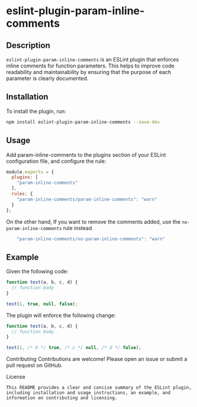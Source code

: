 # eslint-plugin-param-inline-comments

## Description

`eslint-plugin-param-inline-comments` is an ESLint plugin that enforces inline comments for function parameters. This helps to improve code readability and maintainability by ensuring that the purpose of each parameter is clearly documented.

## Installation

To install the plugin, run:

```sh
npm install eslint-plugin-param-inline-comments --save-dev
```

## Usage
Add param-inline-comments to the plugins section of your ESLint configuration file, and configure the rule:
```javascript
module.exports = {
  plugins: [
    "param-inline-comments"
  ],
  rules: {
    "param-inline-comments/param-inline-comments": "warn"
  }
};
```
On the other hand, If you want to remove the comments added, use the `no-param-inline-comments` rule instead
```javascript
    "param-inline-comments/no-param-inline-comments": "warn"
```


## Example
Given the following code:

```javascript
function test(a, b, c, d) {
  // function body
}

test(1, true, null, false);
```
The plugin will enforce the following change:

```javascript
function test(a, b, c, d) {
  // function body
}

test(1, /* b */ true, /* c */ null, /* d */ false);
```

Contributing
Contributions are welcome! Please open an issue or submit a pull request on GitHub.

License
```
This README provides a clear and concise summary of the ESLint plugin, including installation and usage instructions, an example, and information on contributing and licensing.
```